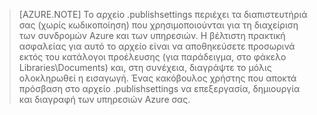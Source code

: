 > [AZURE.NOTE]
> Το αρχείο .publishsettings περιέχει τα διαπιστευτήριά σας (χωρίς κωδικοποίηση) που χρησιμοποιούνται για τη διαχείριση των συνδρομών Azure και των υπηρεσιών. Η βέλτιστη πρακτική ασφαλείας για αυτό το αρχείο είναι να αποθηκεύσετε προσωρινά εκτός του κατάλογοι προέλευσης (για παράδειγμα, στο φάκελο Libraries\Documents) και, στη συνέχεια, διαγράψτε το μόλις ολοκληρωθεί η εισαγωγή. Ένας κακόβουλος χρήστης που αποκτά πρόσβαση στο αρχείο .publishsettings να επεξεργασία, δημιουργία και διαγραφή των υπηρεσιών Azure σας.
